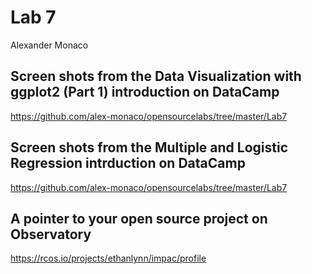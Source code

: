 # Lab 7
Alexander Monaco
##

## Screen shots from the Data Visualization with ggplot2 (Part 1) introduction on DataCamp

https://github.com/alex-monaco/opensourcelabs/tree/master/Lab7
## Screen shots from the Multiple and Logistic Regression intrduction on DataCamp
https://github.com/alex-monaco/opensourcelabs/tree/master/Lab7

## A pointer to your open source project on Observatory
https://rcos.io/projects/ethanlynn/impac/profile
